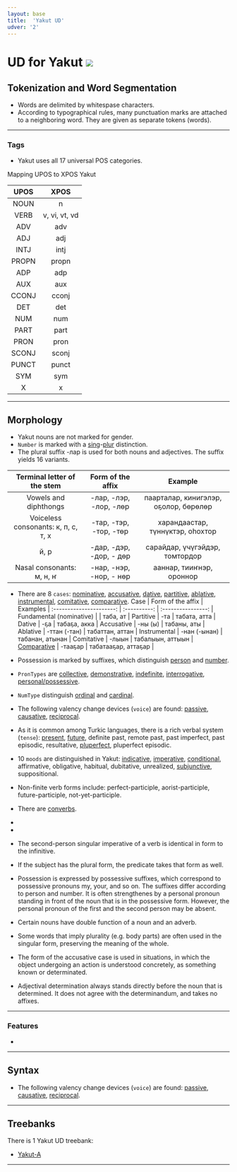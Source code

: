 ```yaml
---
layout: base
title:  'Yakut UD'
udver: '2'
---
```


# UD for Yakut <span class="flagspan"><img class="flag" src="../../flags/svg/RU-SA.svg" /></span>

## Tokenization and Word Segmentation

* Words are delimited by whitespase characters.
* According to typographical rules, many punctuation marks are attached to a neighboring word. They are given as separate tokens (words).

---

### Tags

* Yakut uses all 17 universal POS categories.

Mapping UPOS to XPOS Yakut

 UPOS | XPOS |
:----: | :------: |
 NOUN  | n        |
 VERB  | v, vi, vt, vd|
 ADV   | adv      |
 ADJ   | adj       |
 INTJ  | intj     |
 PROPN | propn      |
 ADP   | adp       |
 AUX   | aux      |
 CCONJ | cconj       |
 DET   | det      |
 NUM   | num      |
 PART  | part      |
 PRON  | pron      |
 SCONJ | sconj       |
 PUNCT | punct    |
 SYM   | sym      |
 X     | x        |
 
---

## Morphology

* Yakut nouns are not marked for gender.
* `Number` is marked with a [sing](https://universaldependencies.org/u/feat/Number.html#sing-singular-number)-[plur](https://universaldependencies.org/u/feat/Number.html#plur-plural-number) distinction.
* The plural suffix -лар is used for both nouns and adjectives. The suffix yields 16 variants.

Terminal letter of the stem  |     Form of the affix         |           Example            |
:--------------------------: | :---------------------: | :-------------------------:  |
Vowels and diphthongs        |  -лар, -лэр, -лор, -лөр | паарталар, кинигэлэр, оҕолор, бөрөлөр |
Voiceless consonants: к, п, с, т, х|-тар, -тэр, -тор, -төр | харандаастар, түннүктэр, оһохтор  |
й, р  | -дар, -дэр, -дор, - дөр | сарайдар, үчүгэйдэр, томтордор |
Nasal consonants: м, н, ҥ  |-нар, -нэр, -нор, - нөр| ааннар, тииҥнэр, ороннор |


* There are 8 `cases`: [nominative](https://universaldependencies.org/u/feat/Case.html#nom-nominative--direct), [accusative](https://universaldependencies.org/u/feat/Case.html#acc-accusative--oblique), [dative](https://universaldependencies.org/u/feat/Case.html#dat-dative), [partitive](https://universaldependencies.org/u/feat/Case.html#par-partitive), [ablative](https://universaldependencies.org/u/feat/Case.html#abl-ablative), [instrumental](https://universaldependencies.org/u/feat/Case.html#ins-instrumental--instructive), [comitative](https://universaldependencies.org/u/feat/Case.html#com-comitative--associative), [comparative](https://universaldependencies.org/u/feat/Case.html#cmp-comparative).
Case                     | Form of the affix | Examples            |
:----------------------: | :----------:      | :----------------:  |
Fundamental (nominative) |                   | таба, ат            |
Partitive                | -та               | табата, атта        |
Dative                   | -ҕа               | табаҕа, акка        |
Accusative               | -ны (ы)           | табаны, аты         |
Ablative                 | -ттан (-тан)      | табаттан, аттан     |
Instrumental             | -нан (-ынан)      | табанан, атынан     |
Comitative               | -лыын             | табалыын, аттыын    |
[Comparative](https://universaldependencies.org/u/feat/Case.html#cmp-comparative)              | -тааҕар           | табатааҕар, аттаҕар |



* Possession is marked by suffixes, which distinguish [person](https://universaldependencies.org/u/feat/Person.html) and [number](https://universaldependencies.org/u/feat/Number.html).
* `PronTypes` are [collective](https://universaldependencies.org/u/feat/PronType.html#tot-total-collective-pronoun-determiner-or-adverb), [demonstrative](https://universaldependencies.org/u/feat/PronType.html#dem-demonstrative-pronoun-determiner-numeral-or-adverb), [indefinite](https://universaldependencies.org/u/feat/PronType.html#ind-indefinite-pronoun-determiner-numeral-or-adverb), [interrogative](https://universaldependencies.org/u/feat/PronType.html#int-interrogative-pronoun-determiner-numeral-or-adverb), [personal/possessive](https://universaldependencies.org/u/feat/PronType.html#prs-personal-or-possessive-personal-pronoun-or-determiner).
* `NumType` distinguish [ordinal](https://universaldependencies.org/u/feat/NumType.html#ord-ordinal-number-or-corresponding-interrogative--relative--indefinite--demonstrative-word) and [cardinal](https://universaldependencies.org/u/feat/NumType.html#card-cardinal-number-or-corresponding-interrogative--relative--indefinite--demonstrative-word).
* The following valency change devices (`voice`) are found: [passive](https://universaldependencies.org/u/feat/Voice.html#pass-passive-or-patient-focus-voice), [causative](https://universaldependencies.org/u/feat/Voice.html#cau-causative-voice), [reciprocal](https://universaldependencies.org/u/feat/Voice.html#rcp-reciprocal-voice).
* As it is common among Turkic languages, there is a rich verbal system (`tense`): [present](https://universaldependencies.org/u/feat/Tense.html#pres-present--non-past-tense--aorist), [future](https://universaldependencies.org/u/feat/Tense.html#fut-future-tense), definite past, remote past, past imperfect, past episodic, resultative, [pluperfect](https://universaldependencies.org/u/feat/Tense.html#pqp-pluperfect),  pluperfect episodic.
* 10 `moods` are distinguished in Yakut: [indicative](https://universaldependencies.org/u/feat/Mood.html#ind-indicative-or-realis), [imperative](https://universaldependencies.org/u/feat/Mood.html#imp-imperative), [conditional](https://universaldependencies.org/u/feat/Mood.html#cnd-conditional), affirmative, obligative, habitual, dubitative, unrealized, [subjunctive](https://universaldependencies.org/u/feat/Mood.html#sub-subjunctive--conjunctive), suppositional.
* Non-finite verb forms include: perfect-participle, aorist-participle, future-participle, not-yet-participle.
* There are [converbs](https://universaldependencies.org/u/feat/VerbForm.html#conv-converb-transgressive-adverbial-participle-verbal-adverb).
*
*
* The second-person singular imperative of a verb is identical in form to the infinitive.
* If the subject has the plural form, the predicate takes that form as well.
* Possession is expressed by possessive suffixes, which correspond to possessive pronouns my, your, and so on. The suffixes differ according to person and number. It is often strengthenes by a personal pronoun standing in front of the noun that is in the possessive form. However, the personal pronoun of the first and the second person may be absent.
* Certain nouns have double function of a noun and an adverb.
* Some words that imply plurality (e.g. body parts) are often used in the singular form, preserving the meaning of the whole.
* The form of the accusative case is used in situations, in which the object undergoing an action is understood concretely, as something known or determinated.
* Adjectival determination always stands directly before the noun that is determined. It does not agree with the determinandum, and takes no affixes.
---

### Features

*

---

## Syntax

* The following valency change devices (`voice`) are found: [passive](https://universaldependencies.org/u/feat/Voice.html#pass-passive-or-patient-focus-voice), [causative](https://universaldependencies.org/u/feat/Voice.html#cau-causative-voice), [reciprocal](https://universaldependencies.org/u/feat/Voice.html#rcp-reciprocal-voice).


---

## Treebanks

There is 1 Yakut UD treebank:

  * [Yakut-A](https://github.com/UniversalDependencies/UD_Yakut-YKTDT)

---
